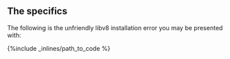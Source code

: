 ## The specifics

The following is the unfriendly libv8 installation error you may be presented with:



{%include _inlines/path_to_code %}


